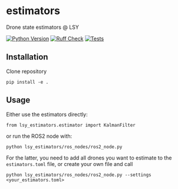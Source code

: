# estimators
Drone state estimators @ LSY


[![Python Version]][Python Version URL] [![Ruff Check]][Ruff Check URL] [![Tests]][Tests URL]

[Python Version]: https://img.shields.io/badge/python-3.10+-blue.svg
[Python Version URL]: https://www.python.org

[Ruff Check]: https://github.com/utiasDSL/estimators/actions/workflows/ruff.yml/badge.svg?style=flat-square
[Ruff Check URL]: https://github.com/utiasDSL/estimators/actions/workflows/ruff.yml

[Tests]: https://github.com/utiasDSL/estimators/actions/workflows/testing.yml/badge.svg
[Tests URL]: https://github.com/utiasDSL/estimators/actions/workflows/testing.yml

## Installation
Clone repository

`pip install -e .`

## Usage
Either use the estimators directly:

`from lsy_estimators.estimator import KalmanFilter`

or run the ROS2 node with:

`python lsy_estimators/ros_nodes/ros2_node.py`

For the latter, you need to add all drones you want to estimate to the `estimators.toml` file, or create your own file and call

`python lsy_estimators/ros_nodes/ros2_node.py --settings <your_estimators.toml>`
